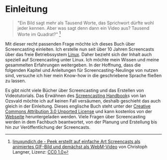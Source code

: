 # Einleitung

> "Ein Bild sagt mehr als Tausend Worte, das Sprichwort dürfte wohl jeder kennen. Aber was sagt denn dann ein Video aus? Tausend Worte im Quadrat?" [^1]

Mit dieser recht passenden Frage möchte ich dieses Buch über Screencasting einleiten.
Ich erstelle nun seit über 10 Jahren Screencasts über das freie Betriebssystem [Linux](https://de.wikipedia.org/wiki/Linux). 
Daher bezieht sich der Inhalt auch speziell auf Screencasting unter Linux.
Ich möchte mein Wissen und meine gesammelten Erfahrungen weitergeben.
In der Hoffnung, dass die folgenden Kapitel und Anleitungen für Screencasting-Neulinge von nutzen sind,
versuche ich hier mein Know-how in die geschriebene Sprache fließen zu lassen.

Es gibt nicht viele Bücher über Screencasting und das Erstellen von Videotutorials.
Das Erwähnen des [Screencasting Handbook](http://thescreencastinghandbook.com/)s von Ian Ozsvald
möchte ich auf keinen Fall versäumen, deshalb geschieht das auch gleich in der Einleitung.
Dieses englische Buch steht unter 
der [Creative Commons Attribution 3.0 Unported License](http://creativecommons.org/licenses/by/3.0/deed.en_GB) und kann
kostenlos von der [Webseite](http://thescreencastinghandbook.com/) heruntergeladen werden.
Viele Fragen über Screencasting werden in dem Fachbuch beantwortet,
von der Planung und Erstellung bis hin zur Veröffentlichung der Screencasts.

[^1]: [linuxundich.de - Peek erstellt auf einfache Art Screencasts als animiertes GIF-Bild und demächst als WebM-Video](https://linuxundich.de/gnu-linux/peek-erstellt-auf-einfache-art-screencasts-als-animiertes-gif-bild-und-demaechst-als-webm-video/) von Christoph Langner, Lizenz: [CC0 1.0](https://creativecommons.org/publicdomain/zero/1.0/deed.de)
